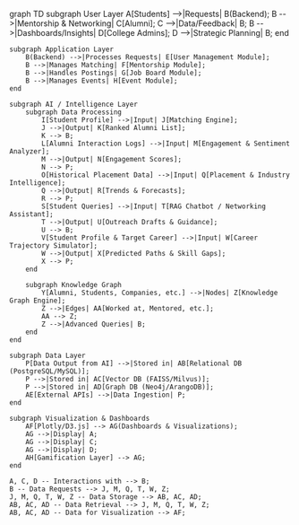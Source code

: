 graph TD
    subgraph User Layer
        A[Students] -->|Requests| B(Backend);
        B -->|Mentorship & Networking| C[Alumni];
        C -->|Data/Feedback| B;
        B -->|Dashboards/Insights| D[College Admins];
        D -->|Strategic Planning| B;
    end

    subgraph Application Layer
        B(Backend) -->|Processes Requests| E[User Management Module];
        B -->|Manages Matching| F[Mentorship Module];
        B -->|Handles Postings| G[Job Board Module];
        B -->|Manages Events| H[Event Module];
    end

    subgraph AI / Intelligence Layer
        subgraph Data Processing
            I[Student Profile] -->|Input| J[Matching Engine];
            J -->|Output| K[Ranked Alumni List];
            K --> B;
            L[Alumni Interaction Logs] -->|Input| M[Engagement & Sentiment Analyzer];
            M -->|Output| N[Engagement Scores];
            N --> P;
            O[Historical Placement Data] -->|Input| Q[Placement & Industry Intelligence];
            Q -->|Output| R[Trends & Forecasts];
            R --> P;
            S[Student Queries] -->|Input| T[RAG Chatbot / Networking Assistant];
            T -->|Output| U[Outreach Drafts & Guidance];
            U --> B;
            V[Student Profile & Target Career] -->|Input| W[Career Trajectory Simulator];
            W -->|Output| X[Predicted Paths & Skill Gaps];
            X --> P;
        end

        subgraph Knowledge Graph
            Y[Alumni, Students, Companies, etc.] -->|Nodes| Z[Knowledge Graph Engine];
            Z -->|Edges| AA[Worked at, Mentored, etc.];
            AA --> Z;
            Z -->|Advanced Queries| B;
        end
    end

    subgraph Data Layer
        P[Data Output from AI] -->|Stored in| AB[Relational DB (PostgreSQL/MySQL)];
        P -->|Stored in| AC[Vector DB (FAISS/Milvus)];
        P -->|Stored in| AD[Graph DB (Neo4j/ArangoDB)];
        AE[External APIs] -->|Data Ingestion| P;
    end

    subgraph Visualization & Dashboards
        AF[Plotly/D3.js] --> AG(Dashboards & Visualizations);
        AG -->|Display| A;
        AG -->|Display| C;
        AG -->|Display| D;
        AH[Gamification Layer] --> AG;
    end

    A, C, D -- Interactions with --> B;
    B -- Data Requests --> J, M, Q, T, W, Z;
    J, M, Q, T, W, Z -- Data Storage --> AB, AC, AD;
    AB, AC, AD -- Data Retrieval --> J, M, Q, T, W, Z;
    AB, AC, AD -- Data for Visualization --> AF;
